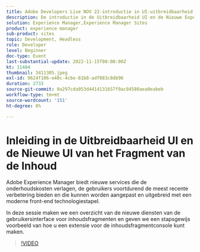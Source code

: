 ```yaml
---
title: Adobe Developers Live NOV 22-introductie in UI-uitbreidbaarheid en de interface New Content FragFragment
description: De introductie in de Uitbreidbaarheid UI en de Nieuwe Experience Manager van het Fragment van de Inhoud UIAdobe biedt de nieuwe diensten aan die onderhoudskosten verminderen, constant de recentste verbetering aan gebruikers leveren, en kan met een moderne front-end technologiestapel worden aangepast en worden uitgebreid.In deze zitting, zullen wij een overzicht van de nieuwe diensten van UI van het Fragment van de Inhoud maken en een geleidelijke voorbeeld van hoe te om een uitbreiding voor de Console van het Fragment van de Inhoud tot stand te brengen.
solution: Experience Manager,Experience Manager Sites
product: experience manager
sub-product: sites
topic: Development, Headless
role: Developer
level: Beginner
doc-type: Event
last-substantial-update: 2022-11-15T00:00:00Z
kt: 11484
thumbnail: 3411305.jpeg
exl-id: 9624f106-e48c-4c6e-81b8-adf083c8db96
duration: 2733
source-git-commit: 9a297cda953d4414131657f9ac84580aea0eabeb
workflow-type: tm+mt
source-wordcount: '151'
ht-degree: 0%

---
```


# Inleiding in de Uitbreidbaarheid UI en de Nieuwe UI van het Fragment van de Inhoud

Adobe Experience Manager biedt nieuwe services die de onderhoudskosten verlagen, de gebruikers voortdurend de meest recente verbetering bieden en die kunnen worden aangepast en uitgebreid met een moderne front-end technologiestapel.

In deze sessie maken we een overzicht van de nieuwe diensten van de gebruikersinterface voor inhoudsfragmenten en geven we een stapsgewijs voorbeeld van hoe u een extensie voor de inhoudsfragmentconsole kunt maken.

>[!VIDEO](https://video.tv.adobe.com/v/3411305/?quality=12&learn=on)
